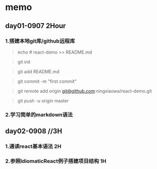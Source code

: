 # memo
## day01-0907 2Hour
### 1.搭建本地git库/github远程库

> echo # react-demo >> README.md

> git init

> git add README.md

> git commit -m "first commit"

> git remote add origin git@github.com:ningxiaowa/react-demo.git

> git push -u origin master

### 2.学习简单的markdown语法

## day02-0908 //3H
### 1.通读react基本语法 2H
### 2.参照IdiomaticReact例子搭建项目结构 1H
